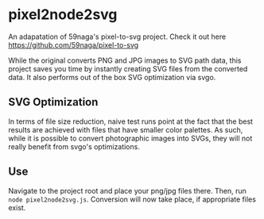 # pixel2node2svg

An adapatation of 59naga's pixel-to-svg project. Check it out here https://github.com/59naga/pixel-to-svg

While the original converts PNG and JPG images to SVG path data, this project saves you time by instantly creating SVG files from the converted data. It also performs out of the box SVG optimization via svgo.

## SVG Optimization

In terms of file size reduction, naive test runs point at the fact that the best results are achieved with files that have smaller color palettes. As such, while it is possible to convert photographic images into SVGs, they will not really benefit from svgo's optimizations.

## Use

Navigate to the project root and place your png/jpg files there. Then, run ``` node pixel2node2svg.js```. Conversion will now take place, if appropriate files exist.


